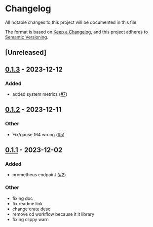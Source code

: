 # Changelog
All notable changes to this project will be documented in this file.

The format is based on [Keep a Changelog](https://keepachangelog.com/en/1.1.0/),
and this project adheres to [Semantic Versioning](https://semver.org/spec/v2.0.0.html).

## [Unreleased]

## [0.1.3](https://github.com/giangndm/metrics-dashboard-rs/compare/v0.1.2...v0.1.3) - 2023-12-12

### Added
- added system metrics ([#7](https://github.com/giangndm/metrics-dashboard-rs/pull/7))

## [0.1.2](https://github.com/giangndm/metrics-dashboard-rs/compare/v0.1.1...v0.1.2) - 2023-12-11

### Other
- Fix/gause f64 wrong ([#5](https://github.com/giangndm/metrics-dashboard-rs/pull/5))

## [0.1.1](https://github.com/giangndm/metrics-dashboard-rs/compare/v0.1.0...v0.1.1) - 2023-12-02

### Added
- prometheus endpoint ([#2](https://github.com/giangndm/metrics-dashboard-rs/pull/2))

### Other
- fixing doc
- fix readme link
- change crate desc
- remove cd workflow because it it library
- fixing clippy warn
